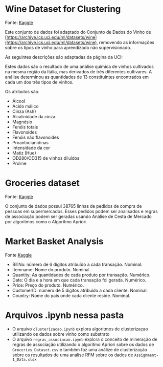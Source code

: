 # Wine Dataset for Clustering

Fonte: [Kaggle](https://www.kaggle.com/datasets/harrywang/wine-dataset-for-clustering?select=wine-clustering.csv)

Este conjunto de dados foi adaptado do Conjunto de Dados do Vinho de [https://archive.ics.uci.edu/ml/datasets/wine](https://archive.ics.uci.edu/ml/datasets/wine), removendo as informações sobre os tipos de vinho para aprendizado não supervisionado.

As seguintes descrições são adaptadas da página da UCI:

Estes dados são o resultado de uma análise química de vinhos cultivados na mesma região da Itália, mas derivados de três diferentes cultivares. A análise determinou as quantidades de 13 constituintes encontrados em cada um dos três tipos de vinhos.

Os atributos são:

* Álcool
* Ácido málico
* Cinza (Ash)
* Alcalinidade da cinza
* Magnésio
* Fenóis totais
* Flavonoides
* Fenóis não flavonoides
* Proantocianidinas
* Intensidade da cor
* Matiz (Hue)
* OD280/OD315 de vinhos diluídos
* Proline

# Groceries dataset

Fonte: [Kaggle](https://www.kaggle.com/datasets/heeraldedhia/groceries-dataset)

O conjunto de dados possui 38765 linhas de pedidos de compra de pessoas em supermercados. Esses pedidos podem ser analisados e regras de associação podem ser geradas usando Análise de Cesta de Mercado por algoritmos como o Algoritmo Apriori.

# Market Basket Analysis

Fonte [Kaggle](https://www.kaggle.com/datasets/aslanahmedov/market-basket-analysis)

* BillNo: número de 6 dígitos atribuído a cada transação. Nominal.
* Itemname: Nome do produto. Nominal.
* Quantity: As quantidades de cada produto por transação. Numérico.
* Date: O dia e a hora em que cada transação foi gerada. Numérico.
* Price: Preço do produto. Numérico.
* CustomerID: número de 5 dígitos atribuído a cada cliente. Nominal.
* Country: Nome do país onde cada cliente reside. Nominal.

# Arquivos .ipynb nessa pasta

* O arquivo ```clusterizacao.ipynb``` explora algoritmos de clusterizaçao utilizando os dados sobre vinho como substrato
* O arquivo ```regras_associacao.ipynb``` explora o conceito de mineração de regras de associação utilizando o algoritmo Apriori sobre os dados de ```Groceries_Dataset.csv``` e também faz uma análize de clusterização sobre os resultados de uma análise RFM sobre os dados de ```Assignment-1_Data.xlsx```